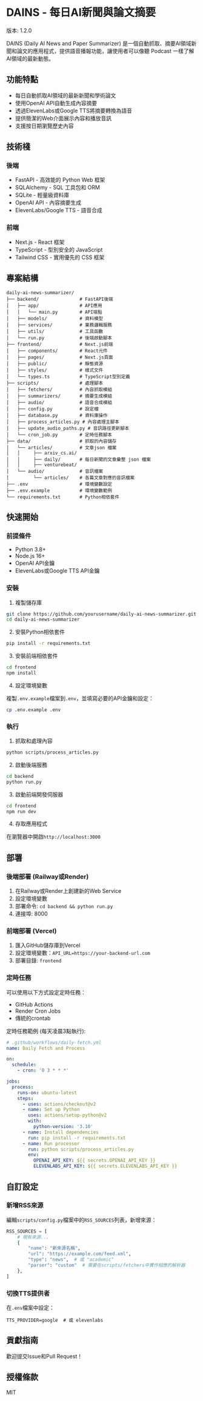 # DAINS - 每日AI新聞與論文摘要

版本: 1.2.0

DAINS (Daily AI News and Paper Summarizer) 是一個自動抓取、摘要AI領域新聞和論文的應用程式，提供語音播報功能，讓使用者可以像聽 Podcast 一樣了解AI領域的最新動態。

## 功能特點

- 每日自動抓取AI領域的最新新聞和學術論文
- 使用OpenAI API自動生成內容摘要
- 透過ElevenLabs或Google TTS將摘要轉換為語音
- 提供簡潔的Web介面展示內容和播放音訊
- 支援按日期瀏覽歷史內容

## 技術棧

### 後端
- FastAPI - 高效能的 Python Web 框架
- SQLAlchemy - SQL 工具包和 ORM
- SQLite - 輕量級資料庫
- OpenAI API - 內容摘要生成
- ElevenLabs/Google TTS - 語音合成

### 前端
- Next.js - React 框架
- TypeScript - 型別安全的 JavaScript
- Tailwind CSS - 實用優先的 CSS 框架

## 專案結構

```
daily-ai-news-summarizer/
├── backend/               # FastAPI後端
│   ├── app/               # API應用
│   │   └── main.py        # API端點
│   ├── models/            # 資料模型
│   ├── services/          # 業務邏輯服務
│   ├── utils/             # 工具函數
│   └── run.py             # 後端啟動腳本
├── frontend/              # Next.js前端
│   ├── components/        # React元件
│   ├── pages/             # Next.js頁面
│   ├── public/            # 靜態資源
│   ├── styles/            # 樣式文件
│   └── types.ts           # TypeScript型別定義
├── scripts/               # 處理腳本
│   ├── fetchers/          # 內容抓取模組
│   ├── summarizers/       # 摘要生成模組
│   ├── audio/             # 語音合成模組
│   ├── config.py          # 設定檔
│   ├── database.py        # 資料庫操作
│   ├── process_articles.py # 內容處理主腳本
│   ├── update_audio_paths.py # 音訊路徑更新腳本
│   └── cron_job.py        # 定時任務腳本
├── data/                  # 抓取的內容儲存           
│   └── articles/          # 文章json 檔案
│   │     ├── arxiv_cs.ai/
│   │     ├── daily/       # 每日新聞的文章彙整 json 檔案
│   │     ├── venturebeat/  
│   └── audio/             # 音訊檔案
│         └── articles/    # 各篇文章對應的音訊檔案
├── .env                   # 環境變數設定
├── .env.example           # 環境變數範例
└── requirements.txt       # Python相依套件
```

## 快速開始

### 前提條件

- Python 3.8+
- Node.js 16+
- OpenAI API金鑰
- ElevenLabs或Google TTS API金鑰

### 安裝

1. 複製儲存庫

```bash
git clone https://github.com/yourusername/daily-ai-news-summarizer.git
cd daily-ai-news-summarizer
```

2. 安裝Python相依套件

```bash
pip install -r requirements.txt
```

3. 安裝前端相依套件

```bash
cd frontend
npm install
```

4. 設定環境變數

複製`.env.example`檔案到`.env`，並填寫必要的API金鑰和設定：

```bash
cp .env.example .env
```

### 執行

1. 抓取和處理內容

```bash
python scripts/process_articles.py
```

2. 啟動後端服務

```bash
cd backend
python run.py
```

3. 啟動前端開發伺服器

```bash
cd frontend
npm run dev
```

4. 存取應用程式

在瀏覽器中開啟`http://localhost:3000`

## 部署

### 後端部署 (Railway或Render)

1. 在Railway或Render上創建新的Web Service
2. 設定環境變數
3. 部署命令: `cd backend && python run.py`
4. 連接埠: 8000

### 前端部署 (Vercel)

1. 匯入GitHub儲存庫到Vercel
2. 設定環境變數：`API_URL=https://your-backend-url.com`
3. 部署目錄: `frontend`

### 定時任務

可以使用以下方式設定定時任務：

- GitHub Actions
- Render Cron Jobs
- 傳統的crontab

定時任務範例 (每天凌晨3點執行):

```yaml
# .github/workflows/daily-fetch.yml
name: Daily Fetch and Process

on:
  schedule:
    - cron: '0 3 * * *'

jobs:
  process:
    runs-on: ubuntu-latest
    steps:
      - uses: actions/checkout@v2
      - name: Set up Python
        uses: actions/setup-python@v2
        with:
          python-version: '3.10'
      - name: Install dependencies
        run: pip install -r requirements.txt
      - name: Run processor
        run: python scripts/process_articles.py
        env:
          OPENAI_API_KEY: ${{ secrets.OPENAI_API_KEY }}
          ELEVENLABS_API_KEY: ${{ secrets.ELEVENLABS_API_KEY }}
```

## 自訂設定

### 新增RSS來源

編輯`scripts/config.py`檔案中的`RSS_SOURCES`列表，新增來源：

```python
RSS_SOURCES = [
    # 現有來源...
    {
        "name": "新來源名稱",
        "url": "https://example.com/feed.xml",
        "type": "news",  # 或 "academic"
        "parser": "custom"  # 需要在scripts/fetchers中實作相應的解析器
    },
]
```

### 切換TTS提供者

在`.env`檔案中設定：

```
TTS_PROVIDER=google  # 或 elevenlabs
```

## 貢獻指南

歡迎提交Issue和Pull Request！

## 授權條款

MIT 
